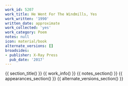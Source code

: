 ```yaml
---
work_id: 5207
work_title: He Went For The Windmills, Yes
work_written: '1990'
written_date: approximate
work_collected: 'yes'
work_category: Poem
notes: null
icon: material/book
alternate_versions: []
broadsides:
- publisher: X-Ray Press
  pub_date: '2017'
---
```


{{ section_title() }}
{{ work_info() }}
{{ notes_section() }}
{{ appearances_section() }}
{{ alternate_versions_section() }}